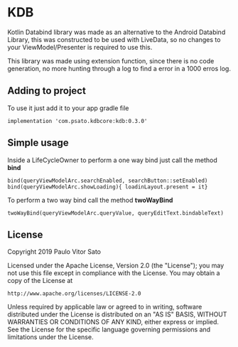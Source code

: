 # KDB
Kotlin Databind library was made as an alternative to the Android Databind Library, this was constructed to be used with LiveData, so no changes to your ViewModel/Presenter is required to use this.

This library was made using extension function, since there is no code generation, no more hunting through a log to find a error in a 1000 erros log.

## Adding to project

To use it just add it to your app gradle file

```
implementation 'com.psato.kdbcore:kdb:0.3.0'
```

## Simple usage
Inside a LifeCycleOwner to perform a one way bind just call the method **bind**
```
bind(queryViewModelArc.searchEnabled, searchButton::setEnabled)
bind(queryViewModelArc.showLoading){ loadinLayout.present = it} 
```

To perform a two way bind call the method **twoWayBind**
```
twoWayBind(queryViewModelArc.queryValue, queryEditText.bindableText)
```


## License

Copyright 2019 Paulo Vitor Sato

Licensed under the Apache License, Version 2.0 (the "License");
you may not use this file except in compliance with the License.
You may obtain a copy of the License at

    http://www.apache.org/licenses/LICENSE-2.0

Unless required by applicable law or agreed to in writing, software
distributed under the License is distributed on an "AS IS" BASIS,
WITHOUT WARRANTIES OR CONDITIONS OF ANY KIND, either express or implied.
See the License for the specific language governing permissions and
limitations under the License.
